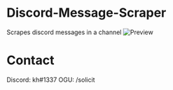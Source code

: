 # Discord-Message-Scraper
Scrapes discord messages in a channel
![Preview](https://i.imgur.com/kftWeAC.png)
# Contact
Discord: kh#1337
OGU: /solicit
